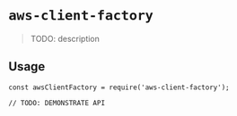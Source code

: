 # `aws-client-factory`

> TODO: description

## Usage

```
const awsClientFactory = require('aws-client-factory');

// TODO: DEMONSTRATE API
```
